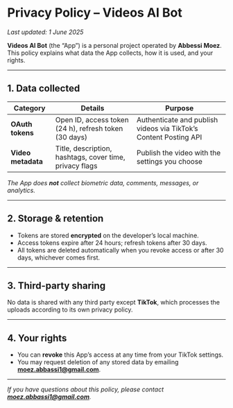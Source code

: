 # Privacy Policy – Videos AI Bot
_Last updated: 1 June 2025_

**Videos AI Bot** (the “App”) is a personal project operated by **Abbessi Moez**.  
This policy explains what data the App collects, how it is used, and your rights.

---

## 1. Data collected

| Category | Details | Purpose |
|----------|---------|---------|
| **OAuth tokens** | Open ID, access token (24 h), refresh token (30 days) | Authenticate and publish videos via TikTok’s Content Posting API |
| **Video metadata** | Title, description, hashtags, cover time, privacy flags | Publish the video with the settings you choose |

*The App does **not** collect biometric data, comments, messages, or analytics.*

---

## 2. Storage & retention

* Tokens are stored **encrypted** on the developer’s local machine.  
* Access tokens expire after 24 hours; refresh tokens after 30 days.  
* All tokens are deleted automatically when you revoke access or after 30 days, whichever comes first.

---

## 3. Third-party sharing

No data is shared with any third party except **TikTok**, which processes the uploads according to its own privacy policy.

---

## 4. Your rights

* You can **revoke** this App’s access at any time from your TikTok settings.  
* You may request deletion of any stored data by emailing **moez.abbassi1@gmail.com**.

---

_If you have questions about this policy, please contact **moez.abbassi1@gmail.com**._
